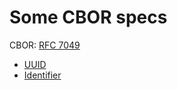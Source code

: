 # Some CBOR specs

CBOR: [RFC 7049](http://tools.ietf.org/html/rfc7049)

- [UUID](uuid.md)
- [Identifier](db_id.md)
